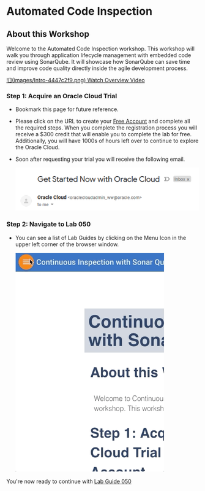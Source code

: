 # Automated Code Inspection

## About this Workshop

Welcome to the Automated Code Inspection workshop. This workshop will walk you through application lifecycle management with embedded code review using SonarQube. It will showcase how SonarQube can save time and improve code quality directly inside the agile development process.

 <a href="https://videohub.oracle.com/media/1_nu64e6yh" target="vid">
![](images/Intro-4447c2f9.png)
Watch Overview Video
 </a>

### **Step 1:** Acquire an Oracle Cloud Trial

- Bookmark this page for future reference.

- Please click on the URL to create your  <a class="trial-link" href="https://myservices.us.oraclecloud.com/mycloud/signup?language=en&sourceType=:ex:tb:::RC_NAMK190523P00163:CodeInspect_HOL&SC=:ex:tb:::RC_NAMK190523P00163:CodeInspect_HOL&pcode=NAMK190523P00163" target="_trial">Free Account</a> and complete all the required steps. When you complete the registration process you will receive a $300 credit that will enable you to complete the lab for free. Additionally, you will have 1000s of hours left over to continue to explore the Oracle Cloud.

- Soon after requesting your trial you will receive the following email.

    ![](images/common/1.png)

### **Step 2:** Navigate to Lab 050

- You can see a list of Lab Guides by clicking on the Menu Icon in the upper left corner of the browser window.

    ![](images/common/list_of_guides.gif)

You're now ready to continue with [Lab Guide 050](LabGuide050.md)
